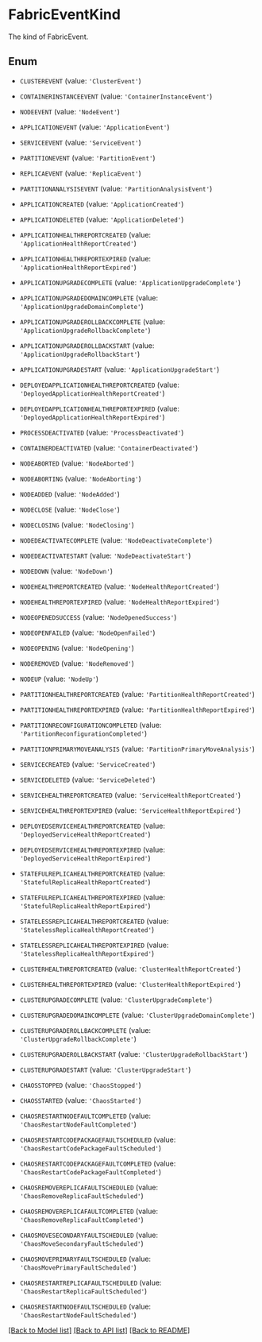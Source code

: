 # FabricEventKind

The kind of FabricEvent.

## Enum

* `CLUSTEREVENT` (value: `'ClusterEvent'`)

* `CONTAINERINSTANCEEVENT` (value: `'ContainerInstanceEvent'`)

* `NODEEVENT` (value: `'NodeEvent'`)

* `APPLICATIONEVENT` (value: `'ApplicationEvent'`)

* `SERVICEEVENT` (value: `'ServiceEvent'`)

* `PARTITIONEVENT` (value: `'PartitionEvent'`)

* `REPLICAEVENT` (value: `'ReplicaEvent'`)

* `PARTITIONANALYSISEVENT` (value: `'PartitionAnalysisEvent'`)

* `APPLICATIONCREATED` (value: `'ApplicationCreated'`)

* `APPLICATIONDELETED` (value: `'ApplicationDeleted'`)

* `APPLICATIONHEALTHREPORTCREATED` (value: `'ApplicationHealthReportCreated'`)

* `APPLICATIONHEALTHREPORTEXPIRED` (value: `'ApplicationHealthReportExpired'`)

* `APPLICATIONUPGRADECOMPLETE` (value: `'ApplicationUpgradeComplete'`)

* `APPLICATIONUPGRADEDOMAINCOMPLETE` (value: `'ApplicationUpgradeDomainComplete'`)

* `APPLICATIONUPGRADEROLLBACKCOMPLETE` (value: `'ApplicationUpgradeRollbackComplete'`)

* `APPLICATIONUPGRADEROLLBACKSTART` (value: `'ApplicationUpgradeRollbackStart'`)

* `APPLICATIONUPGRADESTART` (value: `'ApplicationUpgradeStart'`)

* `DEPLOYEDAPPLICATIONHEALTHREPORTCREATED` (value: `'DeployedApplicationHealthReportCreated'`)

* `DEPLOYEDAPPLICATIONHEALTHREPORTEXPIRED` (value: `'DeployedApplicationHealthReportExpired'`)

* `PROCESSDEACTIVATED` (value: `'ProcessDeactivated'`)

* `CONTAINERDEACTIVATED` (value: `'ContainerDeactivated'`)

* `NODEABORTED` (value: `'NodeAborted'`)

* `NODEABORTING` (value: `'NodeAborting'`)

* `NODEADDED` (value: `'NodeAdded'`)

* `NODECLOSE` (value: `'NodeClose'`)

* `NODECLOSING` (value: `'NodeClosing'`)

* `NODEDEACTIVATECOMPLETE` (value: `'NodeDeactivateComplete'`)

* `NODEDEACTIVATESTART` (value: `'NodeDeactivateStart'`)

* `NODEDOWN` (value: `'NodeDown'`)

* `NODEHEALTHREPORTCREATED` (value: `'NodeHealthReportCreated'`)

* `NODEHEALTHREPORTEXPIRED` (value: `'NodeHealthReportExpired'`)

* `NODEOPENEDSUCCESS` (value: `'NodeOpenedSuccess'`)

* `NODEOPENFAILED` (value: `'NodeOpenFailed'`)

* `NODEOPENING` (value: `'NodeOpening'`)

* `NODEREMOVED` (value: `'NodeRemoved'`)

* `NODEUP` (value: `'NodeUp'`)

* `PARTITIONHEALTHREPORTCREATED` (value: `'PartitionHealthReportCreated'`)

* `PARTITIONHEALTHREPORTEXPIRED` (value: `'PartitionHealthReportExpired'`)

* `PARTITIONRECONFIGURATIONCOMPLETED` (value: `'PartitionReconfigurationCompleted'`)

* `PARTITIONPRIMARYMOVEANALYSIS` (value: `'PartitionPrimaryMoveAnalysis'`)

* `SERVICECREATED` (value: `'ServiceCreated'`)

* `SERVICEDELETED` (value: `'ServiceDeleted'`)

* `SERVICEHEALTHREPORTCREATED` (value: `'ServiceHealthReportCreated'`)

* `SERVICEHEALTHREPORTEXPIRED` (value: `'ServiceHealthReportExpired'`)

* `DEPLOYEDSERVICEHEALTHREPORTCREATED` (value: `'DeployedServiceHealthReportCreated'`)

* `DEPLOYEDSERVICEHEALTHREPORTEXPIRED` (value: `'DeployedServiceHealthReportExpired'`)

* `STATEFULREPLICAHEALTHREPORTCREATED` (value: `'StatefulReplicaHealthReportCreated'`)

* `STATEFULREPLICAHEALTHREPORTEXPIRED` (value: `'StatefulReplicaHealthReportExpired'`)

* `STATELESSREPLICAHEALTHREPORTCREATED` (value: `'StatelessReplicaHealthReportCreated'`)

* `STATELESSREPLICAHEALTHREPORTEXPIRED` (value: `'StatelessReplicaHealthReportExpired'`)

* `CLUSTERHEALTHREPORTCREATED` (value: `'ClusterHealthReportCreated'`)

* `CLUSTERHEALTHREPORTEXPIRED` (value: `'ClusterHealthReportExpired'`)

* `CLUSTERUPGRADECOMPLETE` (value: `'ClusterUpgradeComplete'`)

* `CLUSTERUPGRADEDOMAINCOMPLETE` (value: `'ClusterUpgradeDomainComplete'`)

* `CLUSTERUPGRADEROLLBACKCOMPLETE` (value: `'ClusterUpgradeRollbackComplete'`)

* `CLUSTERUPGRADEROLLBACKSTART` (value: `'ClusterUpgradeRollbackStart'`)

* `CLUSTERUPGRADESTART` (value: `'ClusterUpgradeStart'`)

* `CHAOSSTOPPED` (value: `'ChaosStopped'`)

* `CHAOSSTARTED` (value: `'ChaosStarted'`)

* `CHAOSRESTARTNODEFAULTCOMPLETED` (value: `'ChaosRestartNodeFaultCompleted'`)

* `CHAOSRESTARTCODEPACKAGEFAULTSCHEDULED` (value: `'ChaosRestartCodePackageFaultScheduled'`)

* `CHAOSRESTARTCODEPACKAGEFAULTCOMPLETED` (value: `'ChaosRestartCodePackageFaultCompleted'`)

* `CHAOSREMOVEREPLICAFAULTSCHEDULED` (value: `'ChaosRemoveReplicaFaultScheduled'`)

* `CHAOSREMOVEREPLICAFAULTCOMPLETED` (value: `'ChaosRemoveReplicaFaultCompleted'`)

* `CHAOSMOVESECONDARYFAULTSCHEDULED` (value: `'ChaosMoveSecondaryFaultScheduled'`)

* `CHAOSMOVEPRIMARYFAULTSCHEDULED` (value: `'ChaosMovePrimaryFaultScheduled'`)

* `CHAOSRESTARTREPLICAFAULTSCHEDULED` (value: `'ChaosRestartReplicaFaultScheduled'`)

* `CHAOSRESTARTNODEFAULTSCHEDULED` (value: `'ChaosRestartNodeFaultScheduled'`)

[[Back to Model list]](../README.md#documentation-for-models) [[Back to API list]](../README.md#documentation-for-api-endpoints) [[Back to README]](../README.md)


